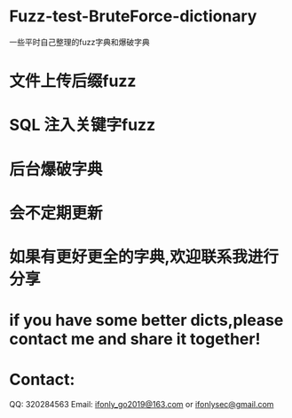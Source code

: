 # Fuzz-test-BruteForce-dictionary
一些平时自己整理的fuzz字典和爆破字典
# 文件上传后缀fuzz
# SQL 注入关键字fuzz
# 后台爆破字典
# 会不定期更新
# 如果有更好更全的字典,欢迎联系我进行分享
# if you have some better dicts,please contact me and share it together!
# Contact: 
QQ: 320284563
Email: ifonly_go2019@163.com or ifonlysec@gmail.com
